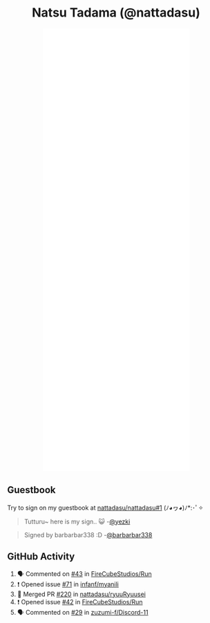 <div align="center">

# Natsu Tadama (@nattadasu)

![Github Metrics](github-metrics.svg)
</div>

## Guestbook

Try to sign on my guestbook at [nattadasu/nattadasu#1](https://github.com/nattadasu/nattadasu/issues/1) (ﾉ◕ヮ◕)ﾉ\*:･ﾟ✧

<!--START:guestbook-->
> Tutturu~  here is my sign.. :smiley_cat: 
> -[@yezki](https://github.com/yezki)

> Signed by barbarbar338 :D
> -[@barbarbar338](https://github.com/barbarbar338)
<!--END:guestbook-->

## GitHub Activity
<!--START_SECTION:activity-->
1. 🗣 Commented on [#43](https://github.com/FireCubeStudios/Run/issues/43#issuecomment-1699857891) in [FireCubeStudios/Run](https://github.com/FireCubeStudios/Run)
2. ❗ Opened issue [#71](https://github.com/infanf/myanili/issues/71) in [infanf/myanili](https://github.com/infanf/myanili)
3. 🎉 Merged PR [#220](https://github.com/nattadasu/ryuuRyuusei/pull/220) in [nattadasu/ryuuRyuusei](https://github.com/nattadasu/ryuuRyuusei)
4. ❗ Opened issue [#42](https://github.com/FireCubeStudios/Run/issues/42) in [FireCubeStudios/Run](https://github.com/FireCubeStudios/Run)
5. 🗣 Commented on [#29](https://github.com/zuzumi-f/Discord-11/issues/29#issuecomment-1686959891) in [zuzumi-f/Discord-11](https://github.com/zuzumi-f/Discord-11)
<!--END_SECTION:activity-->
